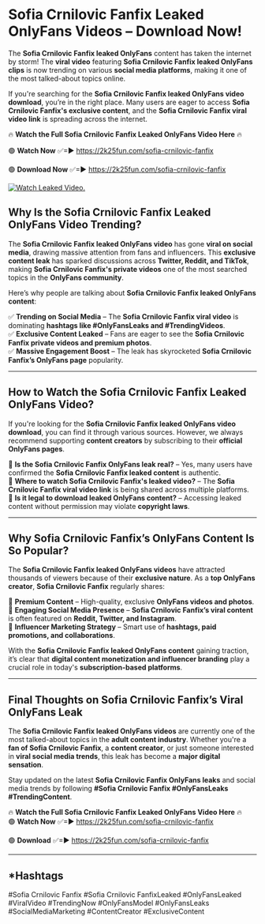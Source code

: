 # Sofia Crnilovic Fanfix Leaked OnlyFans Videos – Download Now!

The **Sofia Crnilovic Fanfix leaked OnlyFans** content has taken the internet by storm! The **viral video** featuring **Sofia Crnilovic Fanfix leaked OnlyFans clips** is now trending on various **social media platforms**, making it one of the most talked-about topics online.  

If you're searching for the **Sofia Crnilovic Fanfix leaked OnlyFans video download**, you’re in the right place. Many users are eager to access **Sofia Crnilovic Fanfix's exclusive content**, and the **Sofia Crnilovic Fanfix viral video link** is spreading across the internet.  

🔥 **Watch the Full Sofia Crnilovic Fanfix Leaked OnlyFans Video Here** 🔥  

🟢 **Watch Now** ✅=► https://2k25fun.com/sofia-crnilovic-fanfix

🟢 **Download Now** ✅=► https://2k25fun.com/sofia-crnilovic-fanfix

[![Watch Leaked Video.](https://miro.medium.com/v2/resize:fit:828/format:webp/1*cilzJN44JGOrTw9NJCrNHA.gif "Watch Leaked Video")](https://2k25fun.com/sofia-crnilovic-fanfix)

## **Why Is the Sofia Crnilovic Fanfix Leaked OnlyFans Video Trending?**  

The **Sofia Crnilovic Fanfix leaked OnlyFans video** has gone **viral on social media**, drawing massive attention from fans and influencers. This **exclusive content leak** has sparked discussions across **Twitter, Reddit, and TikTok**, making **Sofia Crnilovic Fanfix's private videos** one of the most searched topics in the **OnlyFans community**.  

Here’s why people are talking about **Sofia Crnilovic Fanfix leaked OnlyFans content**:  

✅ **Trending on Social Media** – The **Sofia Crnilovic Fanfix viral video** is dominating **hashtags like #OnlyFansLeaks and #TrendingVideos**.  
✅ **Exclusive Content Leaked** – Fans are eager to see the **Sofia Crnilovic Fanfix private videos and premium photos**.  
✅ **Massive Engagement Boost** – The leak has skyrocketed **Sofia Crnilovic Fanfix’s OnlyFans page** popularity.  

---

## **How to Watch the Sofia Crnilovic Fanfix Leaked OnlyFans Video?**  

If you're looking for the **Sofia Crnilovic Fanfix leaked OnlyFans video download**, you can find it through various sources. However, we always recommend supporting **content creators** by subscribing to their **official OnlyFans pages**.  

🔹 **Is the Sofia Crnilovic Fanfix OnlyFans leak real?** – Yes, many users have confirmed the **Sofia Crnilovic Fanfix leaked content** is authentic.  
🔹 **Where to watch Sofia Crnilovic Fanfix's leaked video?** – The **Sofia Crnilovic Fanfix viral video link** is being shared across multiple platforms.  
🔹 **Is it legal to download leaked OnlyFans content?** – Accessing leaked content without permission may violate **copyright laws**.  

---

## **Why Sofia Crnilovic Fanfix’s OnlyFans Content Is So Popular?**  

The **Sofia Crnilovic Fanfix leaked OnlyFans videos** have attracted thousands of viewers because of their **exclusive nature**. As a **top OnlyFans creator**, **Sofia Crnilovic Fanfix** regularly shares:  

📌 **Premium Content** – High-quality, exclusive **OnlyFans videos and photos**.  
📌 **Engaging Social Media Presence** – **Sofia Crnilovic Fanfix’s viral content** is often featured on **Reddit, Twitter, and Instagram**.  
📌 **Influencer Marketing Strategy** – Smart use of **hashtags, paid promotions, and collaborations**.  

With the **Sofia Crnilovic Fanfix leaked OnlyFans content** gaining traction, it’s clear that **digital content monetization and influencer branding** play a crucial role in today's **subscription-based platforms**.  

---

## **Final Thoughts on Sofia Crnilovic Fanfix’s Viral OnlyFans Leak**  

The **Sofia Crnilovic Fanfix leaked OnlyFans videos** are currently one of the most talked-about topics in the **adult content industry**. Whether you're a **fan of Sofia Crnilovic Fanfix**, a **content creator**, or just someone interested in **viral social media trends**, this leak has become a **major digital sensation**.  

Stay updated on the latest **Sofia Crnilovic Fanfix OnlyFans leaks** and social media trends by following **#Sofia Crnilovic Fanfix #OnlyFansLeaks #TrendingContent**.  

🔥 **Watch the Full Sofia Crnilovic Fanfix Leaked OnlyFans Video Here** 🔥  
🟢 **Watch Now** ✅=► https://2k25fun.com/sofia-crnilovic-fanfix

🟢 **Download** ✅=► https://2k25fun.com/sofia-crnilovic-fanfix

---

## *Hashtags
#Sofia Crnilovic Fanfix #Sofia Crnilovic FanfixLeaked #OnlyFansLeaked #ViralVideo #TrendingNow #OnlyFansModel #OnlyFansLeaks #SocialMediaMarketing #ContentCreator #ExclusiveContent  